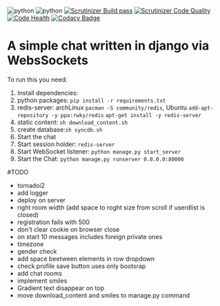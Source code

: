 ![python](https://img.shields.io/badge/python-2.7%2C%203.x-blue.svg) ![python](https://img.shields.io/badge/django-1.7-blue.svg) [![Scrutinizer Build pass](https://scrutinizer-ci.com/g/Deathangel908/djangochat/badges/build.png)](https://scrutinizer-ci.com/g/Deathangel908/djangochat) [![Scrutinizer Code Quality](https://scrutinizer-ci.com/g/Deathangel908/djangochat/badges/quality-score.png?b=master)](https://scrutinizer-ci.com/g/Deathangel908/djangochat/?branch=master) [![Code Health](https://landscape.io/github/Deathangel908/djangochat/master/landscape.svg?style=flat)](https://landscape.io/github/Deathangel908/djangochat/master) [![Codacy Badge](https://www.codacy.com/project/badge/b508fef8efba4a5f8b5e8411c0803af5)](https://www.codacy.com/public/nightmarequake/djangochat)

A simple chat written in django via WebsSockets
==========
To run this you need:

1. Install dependencies:
 1. python packages: `pip install -r requirements.txt`
 2. redis-server: archLinux `pacman -S community/redis`, Ubuntu `add-apt-repository -y ppa:rwky/redis` `apt-get install -y redis-server`
 3. static content: `sh download_content.sh`
 4. create database:`sh syncdb.sh`
2. Start the chat 
 1. Start session holder: `redis-server`
 2. Start WebSocket listener: `python manage.py start_server`
 3. Start the Chat: `python manage.py runserver 0.0.0.0:80000`

#TODO
* tornadoi2
* add logger
* deploy on server
* right room width (add space to roght size from scroll if userdlist is closed)
* registration fails with 500
* don't clear cookie on browser close
* on start 10 messages includes foreign private ones 
* timezone
* gender check
* add space beetween elements in row dropdown
* check profile save button uses only bootsrap
* add chat rooms
* implement smiles
* Gradient text disappear on top
* move download_content and smiles to manage.py command